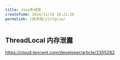```yaml
---
title: Java多线程
createTime: 2024/11/14 10:21:26
permalink: /技术栈/yjxfgcia/
---
```

## ThreadLocal 内存泄露

https://cloud.tencent.com/developer/article/2355282
